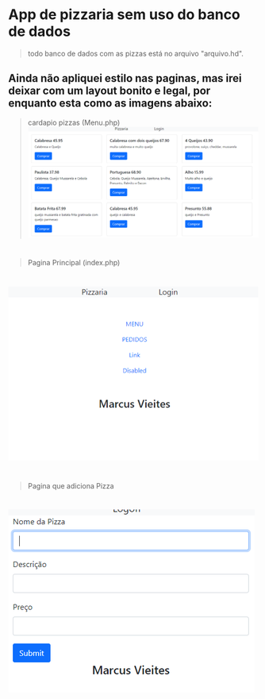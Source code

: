 # App de pizzaria sem uso do banco de dados
 > todo banco de dados com as pizzas está no arquivo "arquivo.hd".

## Ainda não apliquei estilo nas paginas, mas irei deixar com um layout bonito e legal, por enquanto esta como as imagens abaixo: 

> cardapio pizzas (Menu.php)
![This is an image](https://github.com/vieitesmarcus/Pizzaria_Sem_Banco_de_Dados/blob/main/img-app/Menu.PNG)
#
> Pagina Principal (index.php)
#
![This is an image](https://github.com/vieitesmarcus/Pizzaria_Sem_Banco_de_Dados/blob/main/img-app/Pagina%20Index.PNG)
#
> Pagina que adiciona Pizza
#
![This is an image](https://github.com/vieitesmarcus/Pizzaria_Sem_Banco_de_Dados/blob/main/img-app/registaPizza.PNG)


